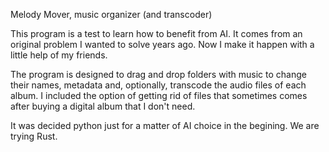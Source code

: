 Melody Mover, music organizer (and transcoder)


This program is a test to learn how to benefit from AI. It comes from an original problem I wanted to solve years ago. Now I make
it happen with a little help of my friends.

The program is designed to drag and drop folders with music to change their names, metadata and, optionally, transcode the audio
files of each album. I included the option of getting rid of files that sometimes comes after buying a digital album that I don't need.

It was decided python just for a matter of AI choice in the begining. We are trying Rust.
